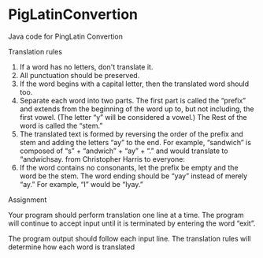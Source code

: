 # PigLatinConvertion
Java code for PingLatin Convertion


Translation rules
1.    If a word has no letters, don't translate it.
2.    All punctuation should be preserved.
3.    If the word begins with a capital letter, then the translated word should too.
4.    Separate each word into two parts. The first part is called the “prefix” and extends from the beginning of the word up to, but not including, the first vowel. (The letter “y” will be considered a vowel.) The Rest of the word is called the “stem.”
5.    The translated text is formed by reversing the order of the prefix and stem and adding the letters “ay” to the end. For example, “sandwich” is composed of “s” + “andwich” + “ay” + “.” and would translate to “andwichsay.
from Christopher Harris to everyone:
6.    If the word contains no consonants, let the prefix be empty and the word be the stem. The word ending should be “yay” instead of merely “ay.” For example, “I” would be “Iyay.”
 
Assignment
 
Your program should perform translation one line at a time. The program will continue to accept input until it is terminated by entering the word “exit”.
 
The program output should follow each input line. The translation rules will determine how each word is translated
